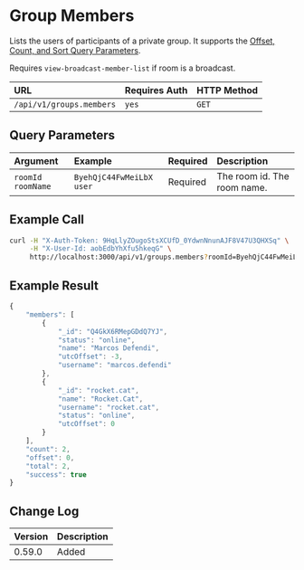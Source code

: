 # Group Members

Lists the users of participants of a private group. It supports the [Offset, Count, and Sort Query Parameters](../offset-and-count-and-sort-info.md).

Requires `view-broadcast-member-list` if room is a broadcast.

| URL | Requires Auth | HTTP Method |
| :--- | :--- | :--- |
| `/api/v1/groups.members` | `yes` | `GET` |

## Query Parameters

| Argument | Example | Required | Description |
| :--- | :--- | :--- | :--- |
| `roomId`    `roomName` | `ByehQjC44FwMeiLbX`    `user` | Required | The room id.    The room name. |

## Example Call

```bash
curl -H "X-Auth-Token: 9HqLlyZOugoStsXCUfD_0YdwnNnunAJF8V47U3QHXSq" \
     -H "X-User-Id: aobEdbYhXfu5hkeqG" \
     http://localhost:3000/api/v1/groups.members?roomId=ByehQjC44FwMeiLbX
```

## Example Result

```javascript
{
    "members": [
        {
            "_id": "Q4GkX6RMepGDdQ7YJ",
            "status": "online",
            "name": "Marcos Defendi",
            "utcOffset": -3,
            "username": "marcos.defendi"
        },
        {
            "_id": "rocket.cat",
            "name": "Rocket.Cat",
            "username": "rocket.cat",
            "status": "online",
            "utcOffset": 0
        }
    ],
    "count": 2,
    "offset": 0,
    "total": 2,
    "success": true
}
```

## Change Log

| Version | Description |
| :--- | :--- |
| 0.59.0 | Added |


